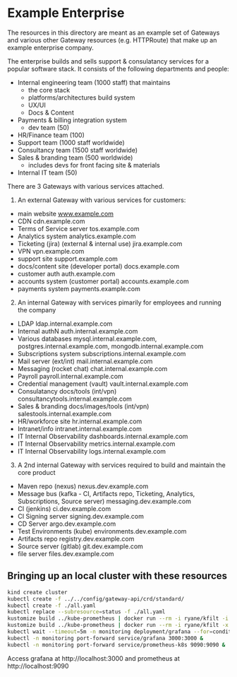 # Example Enterprise

The resources in this directory are meant as an example set of Gateways and various
other Gateway resources (e.g. HTTPRoute) that make up an example enterprise
company.

The enterprise builds and sells support & consulatancy services for a popular
software stack. It consists of the following departments and people:

- Internal engineering team (1000 staff) that maintains
  - the core stack
  - platforms/architectures build system
  - UX/UI
  - Docs & Content
- Payments & billing integration system
  - dev team (50)
- HR/Finance team (100)
- Support team (1000 staff worldwide)
- Consultancy team (1500 staff worldwide)
- Sales & branding team (500 worldwide)
  - includes devs for front facing site & materials
- Internal IT team (50)

There are 3 Gateways with various services attached.

1. An external Gateway with various services for customers:

- main website www.example.com
- CDN cdn.example.com
- Terms of Service server tos.example.com
- Analytics system analytics.example.com
- Ticketing (jira) (external & internal use) jira.example.com
- VPN vpn.example.com
- support site support.example.com
- docs/content site (developer portal) docs.example.com
- customer auth auth.example.com
- accounts system (customer portal) accounts.example.com
- payments system payments.example.com

2. An internal Gateway with services pimarily for employees and running the company

- LDAP ldap.internal.example.com
- Internal authN auth.internal.example.com
- Various databases mysql.internal.example.com, postgres.internal.example.com, mongodb.internal.example.com
- Subscriptions system subscriptions.internal.example.com
- Mail server (ext/int) mail.internal.example.com
- Messaging (rocket chat) chat.internal.example.com
- Payroll payroll.internal.example.com
- Credential management (vault) vault.internal.example.com
- Consulatancy docs/tools (int/vpn) consultancytools.internal.example.com
- Sales & branding docs/images/tools (int/vpn) salestools.internal.example.com
- HR/workforce site hr.internal.example.com
- Intranet/info intranet.internal.example.com
- IT Internal Observability dashboards.internal.example.com
- IT Internal Observability metrics.internal.example.com
- IT Internal Observability logs.internal.example.com

3. A 2nd internal Gateway with services required to build and maintain the core product

- Maven repo (nexus) nexus.dev.example.com
- Message bus (kafka - CI, Artifacts repo, Ticketing, Analytics, Subscriptions, Source server) messaging.dev.example.com
- CI (jenkins) ci.dev.example.com
- CI Signing server signing.dev.example.com
- CD Server argo.dev.example.com
- Test Environments (kube) environments.dev.example.com
- Artifacts repo registry.dev.example.com
- Source server (gitlab) git.dev.example.com
- file server files.dev.example.com

## Bringing up an local cluster with these resources

```bash
kind create cluster
kubectl create -f ../../config/gateway-api/crd/standard/
kubectl create -f ./all.yaml
kubectl replace --subresource=status -f ./all.yaml
kustomize build ../kube-prometheus | docker run --rm -i ryane/kfilt -i kind=CustomResourceDefinition | kubectl apply --server-side -f -
kustomize build ../kube-prometheus | docker run --rm -i ryane/kfilt -x kind=CustomResourceDefinition | kubectl apply -f -
kubectl wait --timeout=5m -n monitoring deployment/grafana --for=condition=Available
kubectl -n monitoring port-forward service/grafana 3000:3000 &
kubectl -n monitoring port-forward service/prometheus-k8s 9090:9090 &
```

Access grafana at http://localhost:3000 and prometheus at http://localhost:9090

